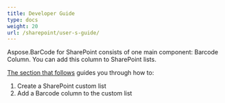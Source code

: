 ```yaml
---
title: Developer Guide
type: docs
weight: 20
url: /sharepoint/user-s-guide/
---
```


Aspose.BarCode for SharePoint consists of one main component: Barcode Column. You can add this column to SharePoint lists. 


[The section that follows](/barcode/sharepoint/add-barcode-column-to-sharepoint-lists/) guides you through how to:

1. Create a SharePoint custom list
1. Add a Barcode column to the custom list
